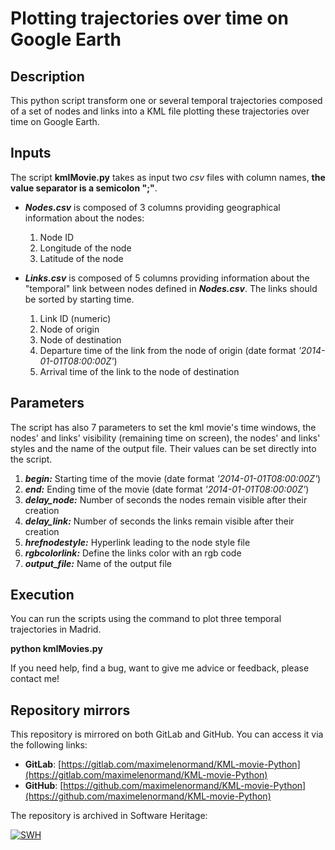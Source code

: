 # Plotting trajectories over time on Google Earth

## Description

This python script transform one or several temporal trajectories composed of a 
set of nodes and links into a KML file plotting these trajectories over time 
on Google Earth. 

## Inputs

The script  **kmlMovie.py** takes as input two *csv* files with column names, 
**the value separator is a semicolon ";"**. 

* ***Nodes.csv*** is composed of 3 columns providing geographical information 
about the nodes:
  1. Node ID
  2. Longitude of the node
  3. Latitude of the node

* ***Links.csv*** is composed of 5 columns providing information about the 
"temporal" link between nodes defined in ***Nodes.csv***. The links should be
sorted by starting time.
  1. Link ID (numeric)
  2. Node of origin
  3. Node of destination 
  4. Departure time of the link from the node of origin (date format *'2014-01-01T08:00:00Z'*)
  5. Arrival time of the link to the node of destination

## Parameters

The script has also 7 parameters to set the kml movie's time windows, the nodes' 
and links' visibility (remaining time on screen), the nodes' and links' styles 
and the name of the output file. Their values can be set directly into the 
script.

  1. ***begin:*** Starting time of the movie (date format *'2014-01-01T08:00:00Z'*)
  2. ***end:*** Ending time of the movie (date format *'2014-01-01T08:00:00Z'*)
  3. ***delay_node:*** Number of seconds the nodes remain visible after their creation
  4. ***delay_link:*** Number of seconds the links remain visible after their creation
  5. ***hrefnodestyle:*** Hyperlink leading to the node style file
  6. ***rgbcolorlink:*** Define the links color with an rgb code
  7. ***output_file:*** Name of the output file
  
## Execution

You can run the scripts using the command to plot three temporal trajectories 
in Madrid.

**python kmlMovies.py**

If you need help, find a bug, want to give me advice or feedback, please contact me!

## Repository mirrors

This repository is mirrored on both GitLab and GitHub. You can access it via the following links:

- **GitLab**: [https://gitlab.com/maximelenormand/KML-movie-Python](https://gitlab.com/maximelenormand/KML-movie-Python)  
- **GitHub**: [https://github.com/maximelenormand/KML-movie-Python](https://github.com/maximelenormand/KML-movie-Python)  

The repository is archived in Software Heritage:

[![SWH](https://archive.softwareheritage.org/badge/origin/https://github.com/maximelenormand/KML-movie-Python/)](https://archive.softwareheritage.org/browse/origin/?origin_url=https://github.com/maximelenormand/KML-movie-Python)

